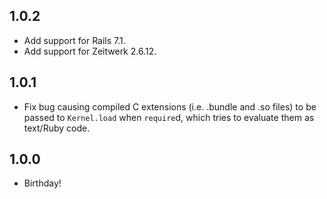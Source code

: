 ## 1.0.2
* Add support for Rails 7.1.
* Add support for Zeitwerk 2.6.12.

## 1.0.1
* Fix bug causing compiled C extensions (i.e. .bundle and .so files) to be passed to `Kernel.load` when `require`d, which tries to evaluate them as text/Ruby code.

## 1.0.0

* Birthday!
